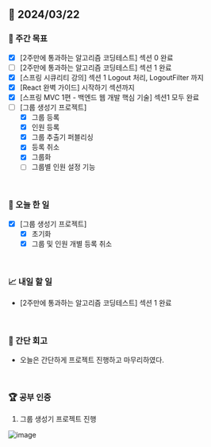 ## 📅 2024/03/22

### 👏 주간 목표

- [x] [2주만에 통과하는 알고리즘 코딩테스트] 섹션 0 완료
- [ ] [2주만에 통과하는 알고리즘 코딩테스트] 섹션 1 완료
- [x] [스프링 시큐리티 강의] 섹션 1 Logout 처리, LogoutFilter 까지
- [x] [React 완벽 가이드] 시작하기 섹션까지
- [x] [스프링 MVC 1편 - 백엔드 웹 개발 핵심 기술] 섹션1 모두 완료
- [ ] [그룹 생성기 프로젝트]
  - [x] 그룹 등록
  - [x] 인원 등록
  - [x] 그룹 추출기 퍼블리싱
  - [x] 등록 취소
  - [x] 그룹화
  - [ ] 그룹별 인원 설정 기능

<br />

### 💯 오늘 한 일

- [x] [그룹 생성기 프로젝트]
  - [x] 초기화
  - [x] 그룹 및 인원 개별 등록 취소

<br />

### 📈 내일 할 일

- [2주만에 통과하는 알고리즘 코딩테스트] 섹션 1 완료

<br />

### 🤔 간단 회고

- 오늘은 간단하게 프로젝트 진행하고 마무리하였다.

<br />

### 🏆 공부 인증

1. 그룹 생성기 프로젝트 진행

![image](https://github.com/suld2495/TIL/assets/42727909/bf446c63-6a46-477e-abff-2743fb10d1a1)

